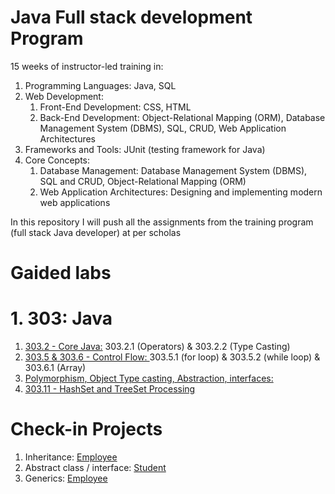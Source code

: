 # Java Full stack development Program
15 weeks of instructor-led training in:

1. Programming Languages: Java, SQL
2. Web Development:
     1. Front-End Development: CSS, HTML
     2. Back-End Development: Object-Relational Mapping (ORM), Database Management System (DBMS), SQL, CRUD, Web Application Architectures
3. Frameworks and Tools: JUnit (testing framework for Java)
4. Core Concepts:
      1. Database Management: Database Management System (DBMS), SQL and CRUD, Object-Relational Mapping (ORM)
      2. Web Application Architectures: Designing and implementing modern web applications

In this repository I will push all the assignments from the training program (full stack Java developer) at per scholas

# Gaided labs

 # 1. 303: Java
1. [303.2 - Core Java:](https://github.com/noor188/303.2-GLAB) 303.2.1 (Operators) & 303.2.2 (Type Casting)
2. [303.5 & 303.6 - Control Flow: ](https://github.com/noor188/GLAB-303.5) 303.5.1 (for loop) & 303.5.2 (while loop) & 303.6.1 (Array)
3. [Polymorphism, Object Type casting, Abstraction, interfaces: ](https://github.com/noor188/GLAB-303.10)
4. [303.11 - HashSet and TreeSet Processing](https://github.com/noor188/Per_Scholas_repo/tree/main/GLAB/303.11.5-HashSet-and-TreeSet)


# Check-in Projects 
1. Inheritance: [Employee](https://github.com/noor188/Employee-Managment)
2. Abstract class / interface: [Student](https://github.com/noor188/Student)
3. Generics: [Employee](https://github.com/noor188/Generics-303.11) 
